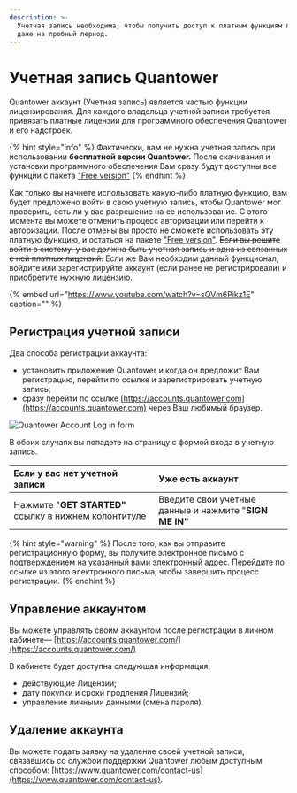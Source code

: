 ```yaml
---
description: >-
  Учетная запись необходима, чтобы получить доступ к платным функциям платформы
  даже на пробный период.
---
```


# Учетная запись Quantower

Quantower аккаунт \(Учетная запись\) является частью функции лицензирования. Для  каждого владельца учетной записи требуется привязать платные лицензии для программного обеспечения Quantower и его надстроек. 

{% hint style="info" %}
Фактически, вам не нужна учетная запись при использовании **бесплатной версии Quantower.**  После скачивания и установки программного обеспечения Вам сразу будут доступны все функции с пакета ["Free version"](https://help.quantower.com/getting-started/license-comparison)
{% endhint %}

Как только вы начнете использовать какую-либо платную функцию, вам будет предложено войти в свою учетную запись, чтобы Quantower мог проверить, есть ли у вас разрешение на ее использование. С этого момента вы можете отменить процесс авторизации или перейти к авторизации. После отмены вы просто не сможете использовать эту платную функцию, и остаться на пакете ["Free version"](https://help.quantower.com/getting-started/license-comparison). ~~Если вы решите войти в систему, у вас должна быть учетная запись и одна из связанных с ней платных лицензий.~~  Если же Вам необходим данный функционал, войдите или зарегистрируйте аккаунт \(если ранее не регистрировали\) и  приобретите нужную лицензию.  


{% embed url="https://www.youtube.com/watch?v=sQVm6Pikz1E" caption="" %}

## Регистрация учетной записи

Два способа регистрации аккаунта:

* установить приложение Quantower и когда он предложит Вам регистрацию, перейти по ссылке и зарегистрировать учетную запись; 
* сразу перейти по ссылке [https://accounts.quantower.com](https://accounts.quantower.com) через Ваш любимый браузер.

![Quantower Account Log in form](https://lh5.googleusercontent.com/W4Plz6PIEosVP3gIaprdWE3wDWsKDTZlSCG8fh3a47hM9Mx9jxgq6nmj_x8yI02fa2ykPKfa73g79EOc9Jv7DzP15saDc6S-V4rNA_VCKGCFerll6we2m5M1odzBIJjtlBtTbYmA)

В обоих случаях вы попадете на страницу с формой входа в учетную запись.

| Если у вас нет учетной записи | Уже есть аккаунт |
| :--- | :--- |
| Нажмите "**GET STARTED"** ссылку в нижнем колонтитуле | Введите свои учетные данные и нажмите "**SIGN ME IN"** |

{% hint style="warning" %}
После того, как вы отправите регистрационную форму, вы получите электронное письмо с подтверждением на указанный вами электронный адрес. Перейдите по ссылке из этого электронного письма, чтобы завершить процесс регистрации.
{% endhint %}

## Управление аккаунтом

Вы можете управлять своим аккаунтом после регистрации в личном кабинете— [https://accounts.quantower.com/](https://accounts.quantower.com/)   
  
В кабинете будет доступна следующая информация:

* действующие Лицензии;
* дату покупки и сроки продления Лицензий;
* управление личными данными \(смена пароля\).

## Удаление аккаунта

Вы можете подать заявку на удаление своей учетной записи, связавшись со службой поддержки Quantower любым доступным способом: [https://www.quantower.com/contact-us](https://www.quantower.com/contact-us).

